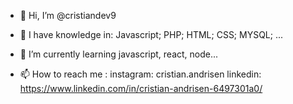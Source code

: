 - 👋 Hi, I’m @cristiandev9

- 👀 I have knowledge in:
      Javascript;
      PHP;
      HTML;
      CSS;
      MYSQL;
      ...
      
- 🌱 I’m currently learning javascript, react, node...
- 📫 How to reach me :
      instagram: cristian.andrisen
      linkedin: https://www.linkedin.com/in/cristian-andrisen-6497301a0/
